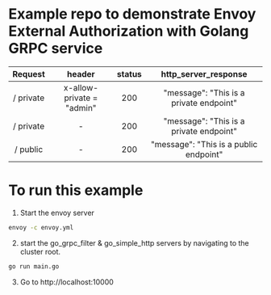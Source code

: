 
# Example repo to demonstrate Envoy External Authorization with Golang GRPC service

|  Request | header  | status  | http_server_response  |
|:-:|:-:|:-:|:-:|
| / private | x-allow-private = "admin"  | 200  | "message": "This is a private endpoint"  |
| / private |  -  | 200  | "message": "This is a private endpoint"  |
| / public  |  -  | 200  | "message": "This is a public endpoint"  |

# To run this example

1. Start the envoy server

```sh
envoy -c envoy.yml
```

2. start the go_grpc_filter & go_simple_http servers by navigating to the cluster root.
```sh
go run main.go
```

3. Go to http://localhost:10000



